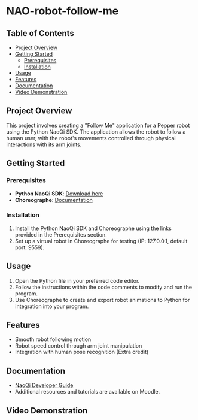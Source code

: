 # NAO-robot-follow-me

## Table of Contents
- [Project Overview](#project-overview)
- [Getting Started](#getting-started)
  - [Prerequisites](#prerequisites)
  - [Installation](#installation)
- [Usage](#usage)
- [Features](#features)
- [Documentation](#documentation)
- [Video Demonstration](#video-demonstration)

## Project Overview

This project involves creating a "Follow Me" application for a Pepper robot using the Python NaoQi SDK. The application allows the robot to follow a human user, with the robot's movements controlled through physical interactions with its arm joints.

## Getting Started

### Prerequisites

- **Python NaoQi SDK**: [Download here](https://www.aldebaran.com/fr/support/nao-6/downloads-soYwares)
- **Choreographe**: [Documentation](http://doc.aldebaran.com/2-1/soYware/choreographe/index.html)

### Installation

1. Install the Python NaoQi SDK and Choreographe using the links provided in the Prerequisites section.
2. Set up a virtual robot in Choreographe for testing (IP: 127.0.0.1, default port: 9559).

## Usage

1. Open the Python file in your preferred code editor.
2. Follow the instructions within the code comments to modify and run the program.
3. Use Choreographe to create and export robot animations to Python for integration into your program.

## Features

- Smooth robot following motion
- Robot speed control through arm joint manipulation
- Integration with human pose recognition (Extra credit)

## Documentation

- [NaoQi Developer Guide](http://doc.aldebaran.com/2-1/index_dev_guide.html)
- Additional resources and tutorials are available on Moodle.

## Video Demonstration


